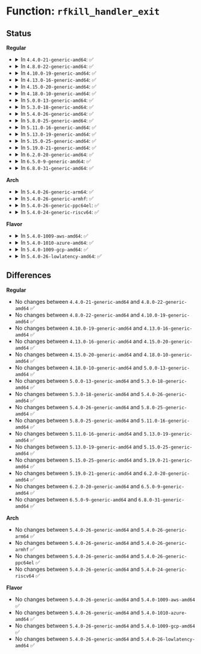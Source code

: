 # Function: <code>rfkill_handler_exit</code>

## Status
<b>Regular</b>
<ul>
<li>
<details>
<summary>In <code>4.4.0-21-generic-amd64</code>: ✅</summary>

```c
void rfkill_handler_exit()
```

```json
{
  "name": "rfkill_handler_exit",
  "collision_type": "Unique Global",
  "inline_type": "No",
  "funcs": [
    {
      "addr": 18446744071596347851,
      "name": "rfkill_handler_exit",
      "external": true,
      "loc": "net/rfkill/input.c:344",
      "file": "net/rfkill/input.c",
      "inline": "seen, unknown",
      "caller_inline": [],
      "caller_func": [
        "net/rfkill/core.c:rfkill_exit"
      ]
    }
  ],
  "symbols": [
    {
      "addr": 18446744071596347851,
      "name": "rfkill_handler_exit",
      "section": ".exit.text",
      "bind": "STB_GLOBAL",
      "size": 30
    }
  ]
}
```
</details>
</li>
<li>
<details>
<summary>In <code>4.8.0-22-generic-amd64</code>: ✅</summary>

```c
void rfkill_handler_exit()
```

```json
{
  "name": "rfkill_handler_exit",
  "collision_type": "Unique Global",
  "inline_type": "No",
  "funcs": [
    {
      "addr": 18446744071596575791,
      "name": "rfkill_handler_exit",
      "external": true,
      "loc": "net/rfkill/input.c:344",
      "file": "net/rfkill/input.c",
      "inline": "seen, unknown",
      "caller_inline": [],
      "caller_func": [
        "net/rfkill/core.c:rfkill_exit"
      ]
    }
  ],
  "symbols": [
    {
      "addr": 18446744071596575791,
      "name": "rfkill_handler_exit",
      "section": ".exit.text",
      "bind": "STB_GLOBAL",
      "size": 30
    }
  ]
}
```
</details>
</li>
<li>
<details>
<summary>In <code>4.10.0-19-generic-amd64</code>: ✅</summary>

```c
void rfkill_handler_exit()
```

```json
{
  "name": "rfkill_handler_exit",
  "collision_type": "Unique Global",
  "inline_type": "No",
  "funcs": [
    {
      "addr": 18446744071597517103,
      "name": "rfkill_handler_exit",
      "external": true,
      "loc": "net/rfkill/input.c:344",
      "file": "net/rfkill/input.c",
      "inline": "seen, unknown",
      "caller_inline": [],
      "caller_func": [
        "net/rfkill/core.c:rfkill_exit"
      ]
    }
  ],
  "symbols": [
    {
      "addr": 18446744071597517103,
      "name": "rfkill_handler_exit",
      "section": ".exit.text",
      "bind": "STB_GLOBAL",
      "size": 30
    }
  ]
}
```
</details>
</li>
<li>
<details>
<summary>In <code>4.13.0-16-generic-amd64</code>: ✅</summary>

```c
void rfkill_handler_exit()
```

```json
{
  "name": "rfkill_handler_exit",
  "collision_type": "Unique Global",
  "inline_type": "No",
  "funcs": [
    {
      "addr": 18446744071598521225,
      "name": "rfkill_handler_exit",
      "external": true,
      "loc": "net/rfkill/input.c:344",
      "file": "net/rfkill/input.c",
      "inline": "seen, unknown",
      "caller_inline": [],
      "caller_func": [
        "net/rfkill/core.c:rfkill_exit"
      ]
    }
  ],
  "symbols": [
    {
      "addr": 18446744071598521225,
      "name": "rfkill_handler_exit",
      "section": ".exit.text",
      "bind": "STB_GLOBAL",
      "size": 30
    }
  ]
}
```
</details>
</li>
<li>
<details>
<summary>In <code>4.15.0-20-generic-amd64</code>: ✅</summary>

```c
void rfkill_handler_exit()
```

```json
{
  "name": "rfkill_handler_exit",
  "collision_type": "Unique Global",
  "inline_type": "No",
  "funcs": [
    {
      "addr": 18446744071604891134,
      "name": "rfkill_handler_exit",
      "external": true,
      "loc": "net/rfkill/input.c:344",
      "file": "net/rfkill/input.c",
      "inline": "seen, unknown",
      "caller_inline": [],
      "caller_func": [
        "net/rfkill/core.c:rfkill_exit"
      ]
    }
  ],
  "symbols": [
    {
      "addr": 18446744071604891134,
      "name": "rfkill_handler_exit",
      "section": ".exit.text",
      "bind": "STB_GLOBAL",
      "size": 30
    }
  ]
}
```
</details>
</li>
<li>
<details>
<summary>In <code>4.18.0-10-generic-amd64</code>: ✅</summary>

```c
void rfkill_handler_exit()
```

```json
{
  "name": "rfkill_handler_exit",
  "collision_type": "Unique Global",
  "inline_type": "No",
  "funcs": [
    {
      "addr": 18446744071605094225,
      "name": "rfkill_handler_exit",
      "external": true,
      "loc": "net/rfkill/input.c:344",
      "file": "net/rfkill/input.c",
      "inline": "seen, unknown",
      "caller_inline": [],
      "caller_func": [
        "net/rfkill/core.c:rfkill_exit"
      ]
    }
  ],
  "symbols": [
    {
      "addr": 18446744071605094225,
      "name": "rfkill_handler_exit",
      "section": ".exit.text",
      "bind": "STB_GLOBAL",
      "size": 30
    }
  ]
}
```
</details>
</li>
<li>
<details>
<summary>In <code>5.0.0-13-generic-amd64</code>: ✅</summary>

```c
void rfkill_handler_exit()
```

```json
{
  "name": "rfkill_handler_exit",
  "collision_type": "Unique Global",
  "inline_type": "No",
  "funcs": [
    {
      "addr": 18446744071607027029,
      "name": "rfkill_handler_exit",
      "external": true,
      "loc": "net/rfkill/input.c:344",
      "file": "net/rfkill/input.c",
      "inline": "seen, unknown",
      "caller_inline": [],
      "caller_func": [
        "net/rfkill/core.c:rfkill_exit"
      ]
    }
  ],
  "symbols": [
    {
      "addr": 18446744071607027029,
      "name": "rfkill_handler_exit",
      "section": ".exit.text",
      "bind": "STB_GLOBAL",
      "size": 30
    }
  ]
}
```
</details>
</li>
<li>
<details>
<summary>In <code>5.3.0-18-generic-amd64</code>: ✅</summary>

```c
void rfkill_handler_exit()
```

```json
{
  "name": "rfkill_handler_exit",
  "collision_type": "Unique Global",
  "inline_type": "No",
  "funcs": [
    {
      "addr": 18446744071607178641,
      "name": "rfkill_handler_exit",
      "external": true,
      "loc": "net/rfkill/input.c:341",
      "file": "net/rfkill/input.c",
      "inline": "seen, unknown",
      "caller_inline": [],
      "caller_func": [
        "net/rfkill/core.c:rfkill_exit"
      ]
    }
  ],
  "symbols": [
    {
      "addr": 18446744071607178641,
      "name": "rfkill_handler_exit",
      "section": ".exit.text",
      "bind": "STB_GLOBAL",
      "size": 30
    }
  ]
}
```
</details>
</li>
<li>
<details>
<summary>In <code>5.4.0-26-generic-amd64</code>: ✅</summary>

```c
void rfkill_handler_exit()
```

```json
{
  "name": "rfkill_handler_exit",
  "collision_type": "Unique Global",
  "inline_type": "No",
  "funcs": [
    {
      "addr": 18446744071607239979,
      "name": "rfkill_handler_exit",
      "external": true,
      "loc": "net/rfkill/input.c:341",
      "file": "net/rfkill/input.c",
      "inline": "seen, unknown",
      "caller_inline": [],
      "caller_func": [
        "net/rfkill/core.c:rfkill_exit"
      ]
    }
  ],
  "symbols": [
    {
      "addr": 18446744071607239979,
      "name": "rfkill_handler_exit",
      "section": ".exit.text",
      "bind": "STB_GLOBAL",
      "size": 30
    }
  ]
}
```
</details>
</li>
<li>
<details>
<summary>In <code>5.8.0-25-generic-amd64</code>: ✅</summary>

```c
void rfkill_handler_exit()
```

```json
{
  "name": "rfkill_handler_exit",
  "collision_type": "Unique Global",
  "inline_type": "No",
  "funcs": [
    {
      "addr": 18446744071611506576,
      "name": "rfkill_handler_exit",
      "external": true,
      "loc": "net/rfkill/input.c:341",
      "file": "net/rfkill/input.c",
      "inline": "seen, unknown",
      "caller_inline": [],
      "caller_func": [
        "net/rfkill/core.c:rfkill_exit"
      ]
    }
  ],
  "symbols": [
    {
      "addr": 18446744071611506576,
      "name": "rfkill_handler_exit",
      "section": ".exit.text",
      "bind": "STB_GLOBAL",
      "size": 30
    }
  ]
}
```
</details>
</li>
<li>
<details>
<summary>In <code>5.11.0-16-generic-amd64</code>: ✅</summary>

```c
void rfkill_handler_exit()
```

```json
{
  "name": "rfkill_handler_exit",
  "collision_type": "Unique Global",
  "inline_type": "No",
  "funcs": [
    {
      "addr": 18446744071614620919,
      "name": "rfkill_handler_exit",
      "external": true,
      "loc": "net/rfkill/input.c:341",
      "file": "net/rfkill/input.c",
      "inline": "seen, unknown",
      "caller_inline": [],
      "caller_func": [
        "net/rfkill/core.c:rfkill_exit"
      ]
    }
  ],
  "symbols": [
    {
      "addr": 18446744071614620919,
      "name": "rfkill_handler_exit",
      "section": ".exit.text",
      "bind": "STB_GLOBAL",
      "size": 30
    }
  ]
}
```
</details>
</li>
<li>
<details>
<summary>In <code>5.13.0-19-generic-amd64</code>: ✅</summary>

```c
void rfkill_handler_exit()
```

```json
{
  "name": "rfkill_handler_exit",
  "collision_type": "Unique Global",
  "inline_type": "No",
  "funcs": [
    {
      "addr": 18446744071616931012,
      "name": "rfkill_handler_exit",
      "external": true,
      "loc": "net/rfkill/input.c:339",
      "file": "net/rfkill/input.c",
      "inline": "seen, unknown",
      "caller_inline": [],
      "caller_func": [
        "net/rfkill/core.c:rfkill_exit"
      ]
    }
  ],
  "symbols": [
    {
      "addr": 18446744071616931012,
      "name": "rfkill_handler_exit",
      "section": ".exit.text",
      "bind": "STB_GLOBAL",
      "size": 30
    }
  ]
}
```
</details>
</li>
<li>
<details>
<summary>In <code>5.15.0-25-generic-amd64</code>: ✅</summary>

```c
void rfkill_handler_exit()
```

```json
{
  "name": "rfkill_handler_exit",
  "collision_type": "Unique Global",
  "inline_type": "No",
  "funcs": [
    {
      "addr": 18446744071617928104,
      "name": "rfkill_handler_exit",
      "external": true,
      "loc": "net/rfkill/input.c:339",
      "file": "net/rfkill/input.c",
      "inline": "seen, unknown",
      "caller_inline": [],
      "caller_func": [
        "net/rfkill/core.c:rfkill_exit"
      ]
    }
  ],
  "symbols": [
    {
      "addr": 18446744071617928104,
      "name": "rfkill_handler_exit",
      "section": ".exit.text",
      "bind": "STB_GLOBAL",
      "size": 30
    }
  ]
}
```
</details>
</li>
<li>
<details>
<summary>In <code>5.19.0-21-generic-amd64</code>: ✅</summary>

```c
void rfkill_handler_exit()
```

```json
{
  "name": "rfkill_handler_exit",
  "collision_type": "Unique Global",
  "inline_type": "No",
  "funcs": [
    {
      "addr": 18446744071619887609,
      "name": "rfkill_handler_exit",
      "external": true,
      "loc": "net/rfkill/input.c:339",
      "file": "net/rfkill/input.c",
      "inline": "seen, unknown",
      "caller_inline": [],
      "caller_func": [
        "net/rfkill/core.c:rfkill_exit"
      ]
    }
  ],
  "symbols": [
    {
      "addr": 18446744071619887609,
      "name": "rfkill_handler_exit",
      "section": ".exit.text",
      "bind": "STB_GLOBAL",
      "size": 38
    }
  ]
}
```
</details>
</li>
<li>
<details>
<summary>In <code>6.2.0-20-generic-amd64</code>: ✅</summary>

```c
void rfkill_handler_exit()
```

```json
{
  "name": "rfkill_handler_exit",
  "collision_type": "Unique Global",
  "inline_type": "No",
  "funcs": [
    {
      "addr": 18446744071632008832,
      "name": "rfkill_handler_exit",
      "external": true,
      "loc": "net/rfkill/input.c:339",
      "file": "net/rfkill/input.c",
      "inline": "seen, unknown",
      "caller_inline": [],
      "caller_func": [
        "net/rfkill/core.c:rfkill_exit"
      ]
    }
  ],
  "symbols": [
    {
      "addr": 18446744071632008832,
      "name": "rfkill_handler_exit",
      "section": ".exit.text",
      "bind": "STB_GLOBAL",
      "size": 38
    }
  ]
}
```
</details>
</li>
<li>
<details>
<summary>In <code>6.5.0-9-generic-amd64</code>: ✅</summary>

```c
void rfkill_handler_exit()
```

```json
{
  "name": "rfkill_handler_exit",
  "collision_type": "Unique Global",
  "inline_type": "No",
  "funcs": [
    {
      "addr": 18446744071623893888,
      "name": "rfkill_handler_exit",
      "external": true,
      "loc": "net/rfkill/input.c:339",
      "file": "net/rfkill/input.c",
      "inline": "seen, unknown",
      "caller_inline": [],
      "caller_func": [
        "net/rfkill/core.c:rfkill_exit"
      ]
    }
  ],
  "symbols": [
    {
      "addr": 18446744071623893888,
      "name": "rfkill_handler_exit",
      "section": ".exit.text",
      "bind": "STB_GLOBAL",
      "size": 38
    }
  ]
}
```
</details>
</li>
<li>
<details>
<summary>In <code>6.8.0-31-generic-amd64</code>: ✅</summary>

```c
void rfkill_handler_exit()
```

```json
{
  "name": "rfkill_handler_exit",
  "collision_type": "Unique Global",
  "inline_type": "No",
  "funcs": [
    {
      "addr": 18446744071626367168,
      "name": "rfkill_handler_exit",
      "external": true,
      "loc": "net/rfkill/input.c:339",
      "file": "net/rfkill/input.c",
      "inline": "seen, unknown",
      "caller_inline": [],
      "caller_func": [
        "net/rfkill/core.c:rfkill_exit"
      ]
    }
  ],
  "symbols": [
    {
      "addr": 18446744071626367168,
      "name": "rfkill_handler_exit",
      "section": ".exit.text",
      "bind": "STB_GLOBAL",
      "size": 38
    }
  ]
}
```
</details>
</li>
</ul>
<b>Arch</b>
<ul>
<li>
<details>
<summary>In <code>5.4.0-26-generic-arm64</code>: ✅</summary>

```c
void rfkill_handler_exit()
```

```json
{
  "name": "rfkill_handler_exit",
  "collision_type": "Unique Global",
  "inline_type": "No",
  "funcs": [
    {
      "addr": 18446603336511370820,
      "name": "rfkill_handler_exit",
      "external": true,
      "loc": "net/rfkill/input.c:341",
      "file": "net/rfkill/input.c",
      "inline": "seen, unknown",
      "caller_inline": [],
      "caller_func": [
        "net/rfkill/core.c:rfkill_exit"
      ]
    }
  ],
  "symbols": [
    {
      "addr": 18446603336511370820,
      "name": "rfkill_handler_exit",
      "section": ".exit.text",
      "bind": "STB_GLOBAL",
      "size": 48
    }
  ]
}
```
</details>
</li>
<li>
<details>
<summary>In <code>5.4.0-26-generic-armhf</code>: ✅</summary>

```c
void rfkill_handler_exit()
```

```json
{
  "name": "rfkill_handler_exit",
  "collision_type": "Unique Global",
  "inline_type": "No",
  "funcs": [
    {
      "addr": 3244038864,
      "name": "rfkill_handler_exit",
      "external": true,
      "loc": "net/rfkill/input.c:341",
      "file": "net/rfkill/input.c",
      "inline": "seen, unknown",
      "caller_inline": [],
      "caller_func": [
        "net/rfkill/core.c:rfkill_exit"
      ]
    }
  ],
  "symbols": [
    {
      "addr": 3244038864,
      "name": "rfkill_handler_exit",
      "section": ".exit.text",
      "bind": "STB_GLOBAL",
      "size": 40
    }
  ]
}
```
</details>
</li>
<li>
<details>
<summary>In <code>5.4.0-26-generic-ppc64el</code>: ✅</summary>

```c
void rfkill_handler_exit()
```

```json
{
  "name": "rfkill_handler_exit",
  "collision_type": "Unique Global",
  "inline_type": "No",
  "funcs": [
    {
      "addr": 13835058055302935156,
      "name": "rfkill_handler_exit",
      "external": true,
      "loc": "net/rfkill/input.c:341",
      "file": "net/rfkill/input.c",
      "inline": "seen, unknown",
      "caller_inline": [],
      "caller_func": [
        "net/rfkill/core.c:rfkill_exit"
      ]
    }
  ],
  "symbols": [
    {
      "addr": 13835058055302935156,
      "name": "rfkill_handler_exit",
      "section": ".exit.text",
      "bind": "STB_GLOBAL",
      "size": 68
    }
  ]
}
```
</details>
</li>
<li>
<details>
<summary>In <code>5.4.0-24-generic-riscv64</code>: ✅</summary>

```c
void rfkill_handler_exit()
```

```json
{
  "name": "rfkill_handler_exit",
  "collision_type": "Unique Global",
  "inline_type": "No",
  "funcs": [
    {
      "addr": 18446743936271264934,
      "name": "rfkill_handler_exit",
      "external": true,
      "loc": "net/rfkill/input.c:341",
      "file": "net/rfkill/input.c",
      "inline": "seen, unknown",
      "caller_inline": [],
      "caller_func": [
        "net/rfkill/core.c:rfkill_exit"
      ]
    }
  ],
  "symbols": [
    {
      "addr": 18446743936271264934,
      "name": "rfkill_handler_exit",
      "section": ".exit.text",
      "bind": "STB_GLOBAL",
      "size": 48
    }
  ]
}
```
</details>
</li>
</ul>
<b>Flavor</b>
<ul>
<li>
<details>
<summary>In <code>5.4.0-1009-aws-amd64</code>: ✅</summary>

```c
void rfkill_handler_exit()
```

```json
{
  "name": "rfkill_handler_exit",
  "collision_type": "Unique Global",
  "inline_type": "No",
  "funcs": [
    {
      "addr": 18446744071607108505,
      "name": "rfkill_handler_exit",
      "external": true,
      "loc": "net/rfkill/input.c:341",
      "file": "net/rfkill/input.c",
      "inline": "seen, unknown",
      "caller_inline": [],
      "caller_func": [
        "net/rfkill/core.c:rfkill_exit"
      ]
    }
  ],
  "symbols": [
    {
      "addr": 18446744071607108505,
      "name": "rfkill_handler_exit",
      "section": ".exit.text",
      "bind": "STB_GLOBAL",
      "size": 30
    }
  ]
}
```
</details>
</li>
<li>
<details>
<summary>In <code>5.4.0-1010-azure-amd64</code>: ✅</summary>

```c
void rfkill_handler_exit()
```

```json
{
  "name": "rfkill_handler_exit",
  "collision_type": "Unique Global",
  "inline_type": "No",
  "funcs": [
    {
      "addr": 18446744071606913112,
      "name": "rfkill_handler_exit",
      "external": true,
      "loc": "net/rfkill/input.c:341",
      "file": "net/rfkill/input.c",
      "inline": "seen, unknown",
      "caller_inline": [],
      "caller_func": [
        "net/rfkill/core.c:rfkill_exit"
      ]
    }
  ],
  "symbols": [
    {
      "addr": 18446744071606913112,
      "name": "rfkill_handler_exit",
      "section": ".exit.text",
      "bind": "STB_GLOBAL",
      "size": 30
    }
  ]
}
```
</details>
</li>
<li>
<details>
<summary>In <code>5.4.0-1009-gcp-amd64</code>: ✅</summary>

```c
void rfkill_handler_exit()
```

```json
{
  "name": "rfkill_handler_exit",
  "collision_type": "Unique Global",
  "inline_type": "No",
  "funcs": [
    {
      "addr": 18446744071607220531,
      "name": "rfkill_handler_exit",
      "external": true,
      "loc": "net/rfkill/input.c:341",
      "file": "net/rfkill/input.c",
      "inline": "seen, unknown",
      "caller_inline": [],
      "caller_func": [
        "net/rfkill/core.c:rfkill_exit"
      ]
    }
  ],
  "symbols": [
    {
      "addr": 18446744071607220531,
      "name": "rfkill_handler_exit",
      "section": ".exit.text",
      "bind": "STB_GLOBAL",
      "size": 30
    }
  ]
}
```
</details>
</li>
<li>
<details>
<summary>In <code>5.4.0-26-lowlatency-amd64</code>: ✅</summary>

```c
void rfkill_handler_exit()
```

```json
{
  "name": "rfkill_handler_exit",
  "collision_type": "Unique Global",
  "inline_type": "No",
  "funcs": [
    {
      "addr": 18446744071607173987,
      "name": "rfkill_handler_exit",
      "external": true,
      "loc": "net/rfkill/input.c:341",
      "file": "net/rfkill/input.c",
      "inline": "seen, unknown",
      "caller_inline": [],
      "caller_func": [
        "net/rfkill/core.c:rfkill_exit"
      ]
    }
  ],
  "symbols": [
    {
      "addr": 18446744071607173987,
      "name": "rfkill_handler_exit",
      "section": ".exit.text",
      "bind": "STB_GLOBAL",
      "size": 30
    }
  ]
}
```
</details>
</li>
</ul>

## Differences
<b>Regular</b>
<ul>
<li>
No changes between <code>4.4.0-21-generic-amd64</code> and <code>4.8.0-22-generic-amd64</code> ✅
</li>
<li>
No changes between <code>4.8.0-22-generic-amd64</code> and <code>4.10.0-19-generic-amd64</code> ✅
</li>
<li>
No changes between <code>4.10.0-19-generic-amd64</code> and <code>4.13.0-16-generic-amd64</code> ✅
</li>
<li>
No changes between <code>4.13.0-16-generic-amd64</code> and <code>4.15.0-20-generic-amd64</code> ✅
</li>
<li>
No changes between <code>4.15.0-20-generic-amd64</code> and <code>4.18.0-10-generic-amd64</code> ✅
</li>
<li>
No changes between <code>4.18.0-10-generic-amd64</code> and <code>5.0.0-13-generic-amd64</code> ✅
</li>
<li>
No changes between <code>5.0.0-13-generic-amd64</code> and <code>5.3.0-18-generic-amd64</code> ✅
</li>
<li>
No changes between <code>5.3.0-18-generic-amd64</code> and <code>5.4.0-26-generic-amd64</code> ✅
</li>
<li>
No changes between <code>5.4.0-26-generic-amd64</code> and <code>5.8.0-25-generic-amd64</code> ✅
</li>
<li>
No changes between <code>5.8.0-25-generic-amd64</code> and <code>5.11.0-16-generic-amd64</code> ✅
</li>
<li>
No changes between <code>5.11.0-16-generic-amd64</code> and <code>5.13.0-19-generic-amd64</code> ✅
</li>
<li>
No changes between <code>5.13.0-19-generic-amd64</code> and <code>5.15.0-25-generic-amd64</code> ✅
</li>
<li>
No changes between <code>5.15.0-25-generic-amd64</code> and <code>5.19.0-21-generic-amd64</code> ✅
</li>
<li>
No changes between <code>5.19.0-21-generic-amd64</code> and <code>6.2.0-20-generic-amd64</code> ✅
</li>
<li>
No changes between <code>6.2.0-20-generic-amd64</code> and <code>6.5.0-9-generic-amd64</code> ✅
</li>
<li>
No changes between <code>6.5.0-9-generic-amd64</code> and <code>6.8.0-31-generic-amd64</code> ✅
</li>
</ul>
<b>Arch</b>
<ul>
<li>
No changes between <code>5.4.0-26-generic-amd64</code> and <code>5.4.0-26-generic-arm64</code> ✅
</li>
<li>
No changes between <code>5.4.0-26-generic-amd64</code> and <code>5.4.0-26-generic-armhf</code> ✅
</li>
<li>
No changes between <code>5.4.0-26-generic-amd64</code> and <code>5.4.0-26-generic-ppc64el</code> ✅
</li>
<li>
No changes between <code>5.4.0-26-generic-amd64</code> and <code>5.4.0-24-generic-riscv64</code> ✅
</li>
</ul>
<b>Flavor</b>
<ul>
<li>
No changes between <code>5.4.0-26-generic-amd64</code> and <code>5.4.0-1009-aws-amd64</code> ✅
</li>
<li>
No changes between <code>5.4.0-26-generic-amd64</code> and <code>5.4.0-1010-azure-amd64</code> ✅
</li>
<li>
No changes between <code>5.4.0-26-generic-amd64</code> and <code>5.4.0-1009-gcp-amd64</code> ✅
</li>
<li>
No changes between <code>5.4.0-26-generic-amd64</code> and <code>5.4.0-26-lowlatency-amd64</code> ✅
</li>
</ul>
